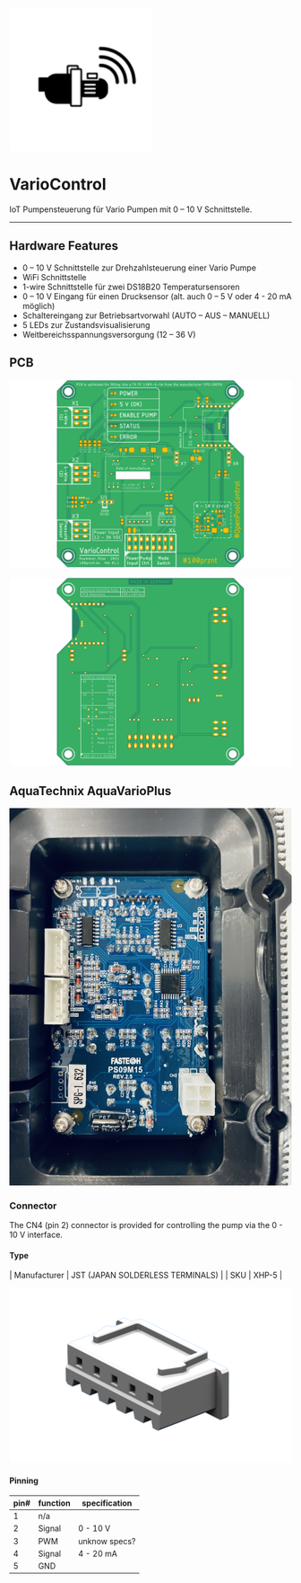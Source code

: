 <img src="docu/icon_pumpe_RZ.svg" alt="Temp2IoT wiring" width="256" height="256" />

# VarioControl
IoT Pumpensteuerung für Vario Pumpen mit 0 – 10 V Schnittstelle.

------------

## Hardware Features

+ 0 – 10 V Schnittstelle zur Drehzahlsteuerung einer Vario Pumpe
+ WiFi Schnittstelle
+ 1-wire Schnittstelle für zwei DS18B20 Temperatursensoren
+ 0 – 10 V Eingang für einen Drucksensor (alt. auch 0 – 5 V oder 4 - 20 mA möglich)
+ Schaltereingang zur Betriebsartvorwahl (AUTO – AUS – MANUELL)
+ 5 LEDs zur Zustandsvisualisierung
+ Weitbereichsspannungsversorgung (12 – 36 V)


## PCB

![VarioControl PCB TopView v1.1](hardware/VarioController/VarioControl_PCB_TopView_Green_v1.1.png)


![VarioControl PCB BottomView v1.1](hardware/VarioController/VarioControl_PCB_BottomView_Green_v1.1.png)


## AquaTechnix AquaVarioPlus

![AquaVarioPlus Display PCB](docu/AquaTechnix_AquaVarioPlus_PCB.jpg)

### Connector
The CN4 (pin 2) connector is provided for controlling the pump via the 0 - 10 V interface. 

#### Type

| Manufacturer | JST (JAPAN SOLDERLESS TERMINALS) |
| SKU          | XHP-5                            |

![JST XHP-5.png](docu/JST-XHP-5-1024x634.png)

#### Pinning

| pin# | function | specification                    |     
|------|----------|----------------------------------|
| 1    | n/a      |                                  |
| 2    | Signal   | 0 - 10 V                         |
| 3    | PWM      | unknow specs?                    |
| 4    | Signal   | 4 - 20 mA                        |
| 5    | GND      |                                  |
